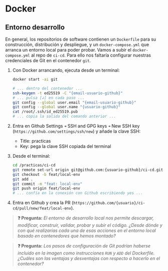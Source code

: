 # Docker
## Entorno desarrollo

En general, los repositorios de software contienen un `Dockerfile` para su construcción, distribución y despliegue, y un `docker-compose.yml` que arranca un entorno local para poder probar. Vamos a subir el `docker-compose.yml` al repo de `ci-cd`. Para ello nos faltaría configurar nuestras credenciales de Git en el contenedor `git`.

1. Con Docker arrancando, ejecuta desde un terminal:
   ```bash
   docker start -ai git
   ```
   ```bash
   # ... dentro del contenedor ...
   ssh-keygen -t ed25519 -C "{email-usuario-github}"
   # ... pulsa [↲] en cada paso ...
   git config --global user.email "{email-usuario-github}"
   git config --global user.name "{usuario-github}"
   cat /root/.ssh/id_ed25519.pub
   # ... copia la salida del comando anterior ...
   ```

1. Entra en Github Settings `➜` SSH and GPG keys `➜` New SSH key (`https://github.com/settings/ssh/new`) y añade la clave SSH:
   - Title: practicas
   - Key: pega la clave SSH copiada del terminal

1. Desde el terminal:
   ```bash
   cd /practicas/ci-cd
   git remote set-url origin git@github.com:{usuario-github}/ci-cd.git
   git checkout -b feat/local-env
   git add .
   git commit -m "feat: local-env"
   git push origin feat/local-env
   # ... confía en la conexión con Github escribiendo yes ...
   ```

1. Entra en Github y crea la PR (`https://github.com/{usuario}/ci-cd/pull/new/feat/local-env`).

> **❓ Pregunta:** _El entorno de desarrollo local nos permite descargar, modificar, construir, validar, probar y subir el código. ¿Desde dónde y con qué realizarías cada una de esas acciones en el entorno local basado en contenedores que hemos montado?_

> **❓ Pregunta:** _Los pasos de configuración de Git podrían haberse incluido en la imagen como instrucciones `RUN` y `ADD` del Dockerfile. ¿Cuáles son las ventajas y desventajas con respecto a hacerlo en el contenedor?_

